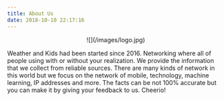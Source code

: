 ```yaml
---
title: About Us
date: 2018-10-10 22:17:16
---
```


<center>
![](/images/logo.jpg)
</center>

Weather and Kids had been started since 2016. Networking where all of people using with or without your realization. We provide the information that we collect from reliable sources. There are many kinds of network in this world but we focus on the network of mobile, technology, machine learning, IP addresses and more. The facts can be not 100% accurate but you can make it by giving your feedback to us. Cheerio!
